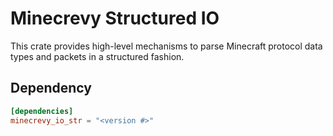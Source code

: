 # Minecrevy Structured IO

This crate provides high-level mechanisms to parse Minecraft protocol data types and packets in a structured fashion.

## Dependency

```toml
[dependencies]
minecrevy_io_str = "<version #>"
```
